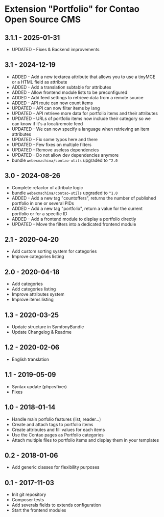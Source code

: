 
# Extension "Portfolio" for Contao Open Source CMS

## 3.1.1 - 2025-01-31
- UPDATED - Fixes & Backend improvements

## 3.1 - 2024-12-19
- ADDED - Add a new textarea attribute that allows you to use a tinyMCE or a HTML field as attribute
- ADDED - Add a translation subtable for attributes
- ADDED - Allow frontend module lists to be preconfigured
- ADDED - Add feed settings to retrieve data from a remote source
- ADDED - API route can now count items
- UPDATED - API can now filter items by lang
- UPDATED - API retrieve more data for portfolio items and their attributes
- UPDATED - URLs of portfolio items now include their category so we can know if it's a local/remote feed
- UPDATED - We can now specify a language when retrieving an item attributes
- UPDATED - Fix some typos here and there
- UPDATED - Few fixes on multiple filters
- UPDATED - Remove useless dependencies
- UPDATED - Do not allow dev dependencies anymore
- bundle `webexmachina/contao-utils` upgraded to `^2.0`

## 3.0 - 2024-08-26
- Complete refactor of attribute logic
- bundle `webexmachina/contao-utils` upgraded to `^1.0`
- ADDED - Add a new tag "countoffers", returns the number of published portfolio in one or several PIDs
- ADDED - Add a new tag "portfolio", return a value for the current portfolio or for a specific ID
- ADDED - Add a frontend module to display a portfolio directly
- UPDATED - Move the filters into a dedicated frontend module

## 2.1 - 2020-04-20
- Add custom sorting system for categories
- Improve categories listing

## 2.0 - 2020-04-18
- Add categories
- Add categories listing
- Improve attributes system
- Improve items listing

## 1.3 - 2020-03-25
- Update structure in SymfonyBundle
- Update Changelog & Readme

## 1.2 - 2020-02-06
- English translation

## 1.1 - 2019-05-09
- Syntax update (phpcsfixer)
- Fixes

## 1.0 - 2018-01-14
- Handle main porfolio features (list, reader...)
- Create and attach tags to portfolio items
- Create attributes and fill values for each items
- Use the Contao pages as Portfolio categories
- Attach multiple files to portfolio items and display them in your templates

## 0.2 - 2018-01-06
- Add generic classes for flexibility purposes

## 0.1 - 2017-11-03
- Init git repository
- Composer tests
- Add severals fields to extends configuration
- Start the frontend modules
